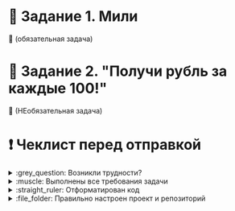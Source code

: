 # :red_circle: Задание 1. Мили 

:red_circle: (обязательная задача)

# :large_blue_circle: Задание 2. "Получи рубль за каждые 100!" 

:large_blue_circle: (НЕобязательная задача)

# :heavy_exclamation_mark: Чеклист перед отправкой
<details>
  <summary>:grey_question: Возникли трудности? </summary>
  
  И это здорово! Если их преодолевать правильно, то из этого можно извлечь большую образовательную пользу для себя. Периодическое возникновение вопросов, недопонимания пройденного материала - нормальная и неотъемлимая часть обучения. А мы здесь чтобы помочь вам пройти этот путь.
  
  ### Если непонятна теория
  1. Если вопрос разбирался на лекции, стоит сперва пересмотреть соответствующие части теоретических материалов.
  1. Если вопрос не решился, стоит попробовать загуглить проблему, этот навык вам пригодится в работе.
  1. Если вопрос не решился, можно задать его в общем чате, мы обязательно поможем с пониманием трудных для вас мест.

  ### Если непонятно условие
  1. Прежде чем задать вопрос по условию задачи, перечитайте его ещё раз и убедитесь, что в тексте условия нет прямого ответа на этот вопрос; умение работать с текстом - важный навык работы с информацией.
  1. Если ответа на свой вопрос в тексте условия вы не увидели, задайте его в общем чате, мы раскроем детали условия подробнее.

  ### Если не получается задача
Если ваша проблема это **ошибка компиляции** (подчёркивает красным, не даёт запустить программу), сборки проекта, CI и прочие подобные ошибки, то:
  1. Найдите и прочитайте текст ошибки, который вам подсвечивает идея (или логи); "подчёркивает красным" - это не описание ошибки.
  1. Попробуйте понять текст ошибки, при необходимости воспользуйтесь переводчиком. Не страшно, если вы переведёте неточно, тут главное сам процесс - со временем и с нашей помощью вы будете это делать лучше и лучше, но пропуская эти попытки вы не сможете научиться этого делать.
  1. Если не получилось понять ошибку по её тексту, попробуйте её загуглить и изучить подобную ошибку у других людей. Попробуйте примерить решения их проблем на свой код. Соотнесите найденные описания ошибки с пройденной теорией.
  1. Если в итоге ваше затруднение сохраняется, напишите в общий чат, обязательно указав:
      1. Название задачи и ссылку на условие
      1. Ссылку на вашу работу
      1. Текст и скриншот (не фотография) ошибки
      1. Ваши мысли и описание попыток её решить

Если ваша проблема это **ошибка исполнения** (программа умирает уже после запуска) или она **отрабатывает неправильно** (из-за чего ваши тесты не проходят), то:
  1. Воспользуйтесь отладчиком для пошагового анализа работы вашей программы. Так вы либо убедитесь в неправильности придуманного вами алгоритма или найдёте конкретное место, где ожидаемое поведение программы разошлось с фактическим.
  1. Если проблему найти не получилось, напишите в общий чат, обязательно указав:
      1. Название задачи и ссылку на условие
      1. Ссылку на вашу работу
      1. Конкретное и подробное описание проблемы или затруднения при решении задачи ("Помогите что не так" - это не описание)
      1. Подробное описание вашего анализа программы с помощью отладчика вместе со скринами
      1. Ваши мысли и описание попыток её решить
  ---
  
</details>

<details>
  <summary>:muscle: Выполнены все требования задачи</summary>
  
  Убедитесь, что все требования задания выполнены. Для этого перед отправкой внимательно пройдитесь по всему тексту условия и соотнесите сказанное в нём с вашим решением. Навык самопроверки работы перед ревью очень пригодится вам как при обучении, так и на работе.

  ---
  
</details>

<details>
  <summary>:straight_ruler: Отформатирован код</summary>
  
  Кроме правил, нарушение которых приводит к ошибкам компиляции, есть ещё и [правила форматирования кода](https://google.github.io/styleguide/javaguide.html), соблюдение которых обязательно при напиании программ.
  
  С большинством проблем может справиться автоформатирование в идее. Для этого выберите `Code -> Reformat code` в меню или используйте горячие сочетания клавиш (в меню будет показано актуальное сочетание для вашей операционной системы). Так, идея поправит неправильные отступы, пробелы и некоторые другие ошибки. Следите, чтобы у `if-else`, `for`, `while` всегда были `{}`.
  
  Проблемы с именованием сущностей нужно решать самим. Так, все ячейки кроме `final`-констант и методы должны писаться с маленькой буквы [камелкейсом](https://ru.wikipedia.org/wiki/CamelCase) с **маленькой** буквы, а классы и интерфейсы - камелкейсом с **большой** буквы.
  
  Мы вам настоятельно советуем всегда держать код в отформатированном виде во время разработки, со временем глаз привыкнет и вы почувствуете насколько это облегчает поиск ошибок в коде и его анализ. В любом случае, перед отправкой кода на проверку его обязательно нужно отформатировать, иначе он может быть отправлен на доработку без более глубокой проверки на этой итерации.
  
  ----
</details>

<details>
  <summary>:file_folder: Правильно настроен проект и репозиторий</summary>
  
  Репозиторий должен быть папкой вашего idea-проекта. Обратите внимание, что репозиторием не должна быть папка в которой лежит папка проекта, он сам должен быть папкой проекта. В нём должны быть соответствующие файлы и папки - `src` и др.
  
  Не забудьте создать .gitignore-файл в корне проекта и добавить туда в игнорирование автогенерируемую папку `out` и папку настроек идеи `.idea`.
  
  ---
</details>
